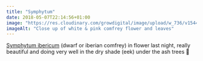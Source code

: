 ```yaml
---
title: "Symphytum"
date: 2018-05-07T22:14:56+01:00
image: "https://res.cloudinary.com/growdigital/image/upload/w_736/v1544129756/comfrey-41912940381.jpg"
imageAlt: "Close up of white & pink comfrey flower and leaves"
---
```


[Symphytum ibericum](https://www.rhs.org.uk/Plants/75444/i-Symphytum-ibericum-i/Details) (dwarf or iberian comfrey) in flower last night, really beautiful and doing very well in the dry shade (eek) under the ash trees 🙂 
